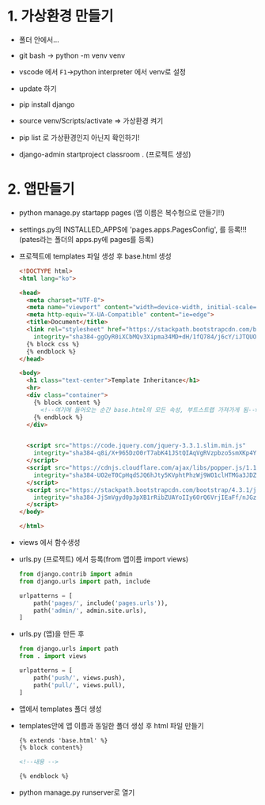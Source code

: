 # 1. 가상환경 만들기

- 폴더 안에서...

- git bash -> python -m venv venv

- vscode 에서 `F1`->python interpreter 에서 venv로 설정

- update 하기

- pip install django

- source venv/Scripts/activate => 가상환경 켜기

- pip list 로 가상환경인지 아닌지 확인하기!

- django-admin startproject classroom . (프로젝트 생성)

  

# 2. 앱만들기

- python manage.py startapp pages (앱 이름은 복수형으로 만들기!!)

- settings.py의 INSTALLED_APPS에 'pages.apps.PagesConfig', 를 등록!!! (pates라는 폴더의 apps.py에 pages를 등록)

- 프로젝트에 templates 파일 생성 후 base.html 생성

  ```html
  <!DOCTYPE html>
  <html lang="ko">
  
  <head>
    <meta charset="UTF-8">
    <meta name="viewport" content="width=device-width, initial-scale=1.0">
    <meta http-equiv="X-UA-Compatible" content="ie=edge">
    <title>Document</title>
    <link rel="stylesheet" href="https://stackpath.bootstrapcdn.com/bootstrap/4.3.1/css/bootstrap.min.css"
      integrity="sha384-ggOyR0iXCbMQv3Xipma34MD+dH/1fQ784/j6cY/iJTQUOhcWr7x9JvoRxT2MZw1T" crossorigin="anonymous">
    {% block css %}
    {% endblock %}
  </head>
  
  <body>
    <h1 class="text-center">Template Inheritance</h1>
    <hr>
    <div class="container">
      {% block content %}
        <!--여기에 들어오는 순간 base.html의 모든 속성, 부트스트랩 가져가게 됨-->
      {% endblock %}
    </div>
  
  
    <script src="https://code.jquery.com/jquery-3.3.1.slim.min.js"
      integrity="sha384-q8i/X+965DzO0rT7abK41JStQIAqVgRVzpbzo5smXKp4YfRvH+8abtTE1Pi6jizo" crossorigin="anonymous">
    </script>
    <script src="https://cdnjs.cloudflare.com/ajax/libs/popper.js/1.14.7/umd/popper.min.js"
      integrity="sha384-UO2eT0CpHqdSJQ6hJty5KVphtPhzWj9WO1clHTMGa3JDZwrnQq4sF86dIHNDz0W1" crossorigin="anonymous">
    </script>
    <script src="https://stackpath.bootstrapcdn.com/bootstrap/4.3.1/js/bootstrap.min.js"
      integrity="sha384-JjSmVgyd0p3pXB1rRibZUAYoIIy6OrQ6VrjIEaFf/nJGzIxFDsf4x0xIM+B07jRM" crossorigin="anonymous">
    </script>
  </body>
  
  </html>
  ```

- views 에서 함수생성

- urls.py (프로젝트) 에서 등록(from 앱이름 import views)

  ```python
  from django.contrib import admin
  from django.urls import path, include
  
  urlpatterns = [
      path('pages/', include('pages.urls')),
      path('admin/', admin.site.urls),
  ]
  ```

- urls.py (앱)을 만든 후

  ```python
  from django.urls import path
  from . import views
  
  urlpatterns = [
      path('push/', views.push),
      path('pull/', views.pull),
  ]
  ```

- 앱에서 templates 폴더 생성

- templates안에 앱 이름과 동일한 폴더 생성 후 html 파일 만들기

  ```html
  {% extends 'base.html' %}
  {% block content%}
  
  <!--내용 -->
  
  {% endblock %}
  ```

- python manage.py runserver로 열기


